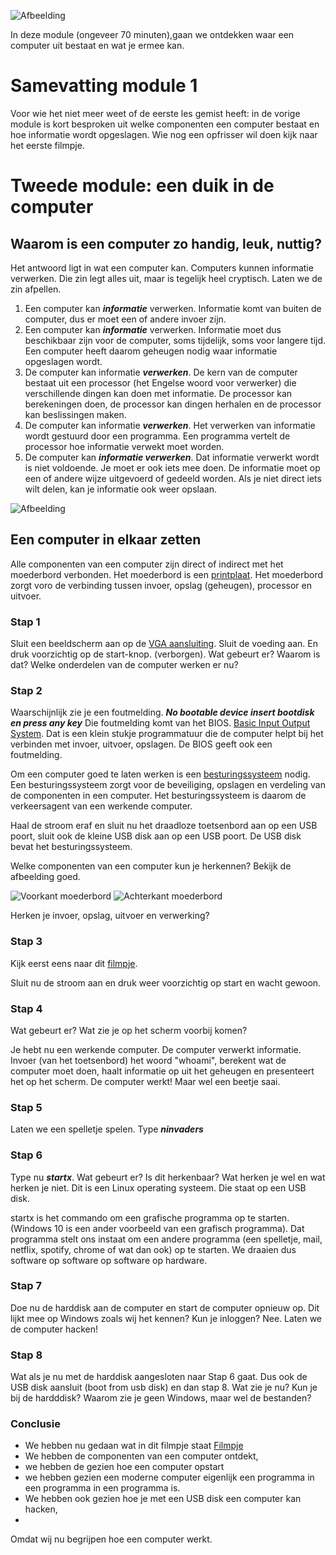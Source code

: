 ![Afbeelding](https://2pwgqm3nczsg1a5kw72u2pcf-wpengine.netdna-ssl.com/wp-content/uploads/2019/05/computer-system-upgrade.jpg "Een computer")

In deze module (ongeveer 70 minuten),gaan we ontdekken waar een computer uit bestaat en wat je ermee kan.

# Samevatting module 1
Voor wie het niet meer weet of de eerste les gemist heeft: in de vorige module is kort besproken uit welke componenten een computer bestaat en hoe informatie wordt opgeslagen. Wie nog een opfrisser wil doen kijk naar het eerste filmpje.


# Tweede module: een duik in de computer

## Waarom is een computer zo handig, leuk, nuttig? 
Het antwoord ligt in wat een computer kan. Computers kunnen informatie verwerken. Die zin legt alles uit, maar is tegelijk heel cryptisch. Laten we de zin afpellen.

1. Een computer kan ***informatie*** verwerken. Informatie komt van buiten de computer, dus er moet een of andere invoer zijn.
2. Een computer kan ***informatie*** verwerken. Informatie moet dus beschikbaar zijn voor de computer, soms tijdelijk, soms voor langere tijd. Een computer heeft daarom geheugen nodig waar informatie opgeslagen wordt.
3. De computer kan informatie ***verwerken***. De kern van de computer bestaat uit een processor (het Engelse woord voor verwerker) die verschillende dingen kan doen met informatie. De processor kan berekeningen doen, de processor kan dingen herhalen en de processor kan beslissingen maken.
4. De computer kan informatie ***verwerken***. Het verwerken van informatie wordt gestuurd door een programma. Een programma vertelt de processor hoe informatie verwekt moet worden.
5. De computer kan ***informatie verwerken***. Dat informatie verwerkt wordt is niet voldoende. Je moet er ook iets mee doen. De informatie moet op een of andere wijze uitgevoerd of gedeeld worden. Als je niet direct iets wilt delen, kan je informatie ook weer opslaan.

![Afbeelding](https://raw.githubusercontent.com/johantenhouten/InleidingInformatica/main/elementencomputer.png "Componenten in een computer")

## Een computer in elkaar zetten
Alle componenten van een computer zijn direct of indirect met het moederbord verbonden. Het moederbord is een [printplaat](https://nl.wikipedia.org/wiki/Printplaat). Het moederbord zorgt voro de verbinding tussen invoer, opslag (geheugen), processor en uitvoer.



### Stap 1
Sluit een beeldscherm aan op de [VGA aansluiting](nl.wikipedia.org/wiki/Video_graphics_array). Sluit de voeding aan. En druk voorzichtig op de start-knop. (verborgen). Wat gebeurt er? Waarom is dat? Welke onderdelen van de computer werken er nu? 

### Stap 2
Waarschijnlijk zie je een foutmelding. ***No bootable device insert bootdisk en press any key*** Die foutmelding komt van het BIOS. 
[Basic Input Output System](https://nl.wikipedia.org/wiki/Basic_input/output_system). Dat is een klein stukje programmatuur die de computer 
helpt bij het verbinden met invoer, uitvoer, opslagen. De BIOS geeft ook een foutmelding. 

Om een computer goed te laten werken is een [besturingssysteem](https://nl.wikipedia.org/wiki/Besturingssysteem) nodig. 
Een besturingssysteem zorgt voor de beveiliging, opslagen en verdeling van de componenten in een computer. Het besturingssysteem is daarom 
de verkeersagent van een werkende computer. 

Haal de stroom eraf en sluit nu het draadloze toetsenbord aan op een USB poort, sluit ook de kleine USB disk aan op een USB poort. 
De USB disk bevat het besturingssysteem. 

Welke componenten van een computer kun je herkennen? Bekijk de afbeelding goed.

![Voorkant moederbord](https://raw.githubusercontent.com/johantenhouten/InleidingInformatica/main/voorkant.png "Voorkant moederbord" )
![Achterkant moederbord](https://raw.githubusercontent.com/johantenhouten/InleidingInformatica/main/achterkant.png "Achterkant moederbord" )

Herken je invoer, opslag, uitvoer en verwerking?

### Stap 3
Kijk eerst eens naar dit [filmpje](https://www.youtube.com/watch?v=DsF2ZlaXSh8). 

Sluit nu de stroom aan en druk weer voorzichtig op start en wacht gewoon.


### Stap 4
Wat gebeurt er? Wat zie je op het scherm voorbij komen? 

Je hebt nu een werkende computer. De computer verwerkt informatie. Invoer (van het toetsenbord) het woord "whoami", berekent wat de computer moet doen, haalt informatie op uit het geheugen en presenteert het op het scherm. De computer werkt!
Maar wel een beetje saai.

### Stap 5
Laten we een spelletje spelen. Type ***ninvaders***

### Stap 6
Type nu ***startx***. Wat gebeurt er? Is dit herkenbaar? Wat herken je wel en wat herken je niet. Dit is een Linux operating systeem. Die staat op een USB disk. 

startx is het commando om een grafische programma op te starten. (Windows 10 is een ander voorbeeld van een grafisch programma). Dat programma stelt ons instaat om een andere programma (een spelletje, mail, netflix, spotify, chrome of wat dan ook) op te starten. We draaien dus software op software op software op hardware.

### Stap 7
Doe nu de harddisk aan de computer en start de computer opnieuw op. Dit lijkt mee op Windows zoals wij het kennen? Kun je inloggen? Nee. Laten we de computer hacken!

### Stap 8
Wat als je nu met de harddisk aangesloten naar Stap 6 gaat. Dus ook de USB disk aansluit (boot from usb disk) en dan stap 8. 
Wat zie je nu? Kun je bij de hardddisk? Waarom zie je geen Windows, maar wel de bestanden?


### Conclusie
- We hebben nu gedaan wat in dit filmpje staat [Filmpje](https://www.youtube.com/watch?v=IpPotjWp_eM)
- We hebben de componenten van een computer ontdekt, 
- we hebben de gezien hoe een computer opstart 
- we hebben gezien een moderne computer eigenlijk een programma in een programma in een programma is. 
- We hebben ook gezien hoe je met een USB disk een computer kan hacken, 
-
Omdat wij nu begrijpen hoe een computer werkt.






